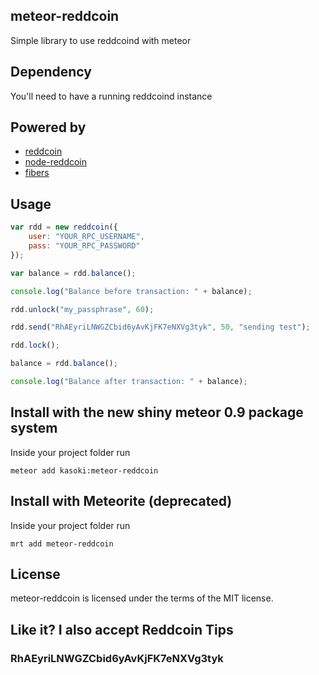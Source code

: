 meteor-reddcoin
----------------

Simple library to use reddcoind with meteor

## Dependency

You'll need to have a running reddcoind instance

## Powered by

* [reddcoin](http://www.reddcoin.com/)
* [node-reddcoin](https://www.npmjs.org/package/node-reddcoin)
* [fibers](https://www.npmjs.org/package/fibers)

## Usage

```javascript
var rdd = new reddcoin({
    user: "YOUR_RPC_USERNAME",
    pass: "YOUR_RPC_PASSWORD"
});

var balance = rdd.balance();

console.log("Balance before transaction: " + balance);

rdd.unlock("my_passphrase", 60);

rdd.send("RhAEyriLNWGZCbid6yAvKjFK7eNXVg3tyk", 50, "sending test");

rdd.lock();

balance = rdd.balance();

console.log("Balance after transaction: " + balance);
```

## Install with the new shiny meteor 0.9 package system

Inside your project folder run

    meteor add kasoki:meteor-reddcoin


## Install with Meteorite (deprecated)

Inside your project folder run

    mrt add meteor-reddcoin


## License

meteor-reddcoin is licensed under the terms of the MIT license.

## Like it? I also accept Reddcoin Tips

### RhAEyriLNWGZCbid6yAvKjFK7eNXVg3tyk
